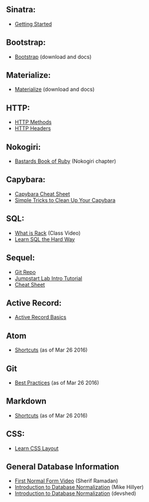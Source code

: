 ## Sinatra:

* [Getting Started](http://www.sinatrarb.com/intro.html)

## Bootstrap:

* [Bootstrap](https://getbootstrap.com/) (download and docs)

## Materialize:

* [Materialize](http://materializecss.com/) (download and docs)

## HTTP:

* [HTTP Methods](http://www.w3schools.com/tags/ref_httpmethods.asp)
* [HTTP Headers](https://developer.mozilla.org/en-US/docs/Web/HTTP/Headers)

## Nokogiri:

* [Bastards Book of Ruby](http://ruby.bastardsbook.com/chapters/html-parsing/) (Nokogiri chapter)

## Capybara:

* [Capybara Cheat Sheet](https://upcase.com/test-driven-rails-resources/capybara.pdf)
* [Simple Tricks to Clean Up Your Capybara](http://www.elabs.se/blog/51-simple-tricks-to-clean-up-your-capybara-tests)

## SQL:

* [What is Rack](https://www.youtube.com/watch?v=cnT-iagCzSA) (Class Video)
* [Learn SQL the Hard Way](http://sql.learncodethehardway.org/book/)

## Sequel:

* [Git Repo](https://github.com/jeremyevans/sequel)
* [Jumpstart Lab Intro Tutorial](http://tutorials.jumpstartlab.com/topics/sql/sequel.html#abstracted-sql)
* [Cheat Sheet](http://sequel.jeremyevans.net/rdoc/files/doc/cheat_sheet_rdoc.html)

## Active Record:

* [Active Record Basics](http://guides.rubyonrails.org/active_record_basics.html)

## Atom

* [Shortcuts](http://sweetme.at/2014/03/10/atom-editor-cheat-sheet/#atom_find_replace) (as of Mar 26 2016)

## Git

* [Best Practices](https://github.com/damwhit/git_flow_class/blob/master/README.md) (as of Mar 26 2016)

## Markdown

* [Shortcuts](https://github.com/adam-p/markdown-here/wiki/Markdown-Cheatsheet) (as of Mar 26 2016)

## CSS:

* [Learn CSS Layout](http://learnlayout.com/)

## General Database Information

* [First Normal Form Video](https://www.youtube.com/watch?v=K7vzLrGCV50) (Sherif Ramadan)
* [Introduction to Database Normalization](http://mikehillyer.com/articles/an-introduction-to-database-normalization/) (Mike Hillyer)
* [Introduction to Database Normalization](http://www.devshed.com/c/a/mysql/an-introduction-to-database-normalization/) (devshed)
